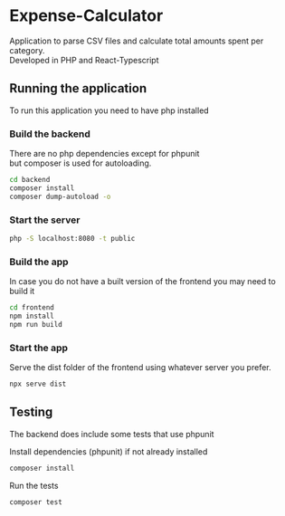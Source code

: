 # Expense-Calculator

Application to parse CSV files and calculate total amounts spent per category.   
Developed in PHP and React-Typescript   

## Running the application  
To run this application you need to have php installed  

### Build the backend  
There are no php dependencies except for phpunit   
but composer is used for autoloading. 

```bash  
cd backend
composer install
composer dump-autoload -o
```

### Start the server
```bash  
php -S localhost:8080 -t public
```

### Build the app
In case you do not have a built version of the frontend you may need to build it  

```bash
cd frontend
npm install
npm run build
```  

### Start the app
Serve the dist folder of the frontend using whatever server you prefer.   

```bash
npx serve dist
```



## Testing
The backend does include some tests that use phpunit 

Install dependencies (phpunit) if not already installed   

```bash
composer install
```

Run the tests

```bash
composer test
```

